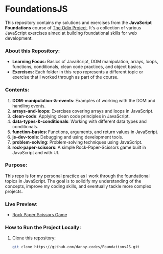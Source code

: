 # FoundationsJS

This repository contains my solutions and exercises from the **JavaScript Foundations** course of [The Odin Project](https://www.theodinproject.com/paths/foundations/courses/foundations#javascript-basics). It's a collection of various JavaScript exercises aimed at building foundational skills for web development.

### About this Repository:
- **Learning Focus:** Basics of JavaScript, DOM manipulation, arrays, loops, functions, conditionals, clean code practices, and object basics.
- **Exercises:** Each folder in this repo represents a different topic or exercise that I worked through as part of the course.

### Contents:
1. **DOM-manipulation-&-events**: Examples of working with the DOM and handling events.
2. **arrays-and-loops**: Exercises covering arrays and loops in JavaScript.
3. **clean-code**: Applying clean code principles in JavaScript.
4. **data-types-&-conditionals**: Working with different data types and conditionals.
5. **function-basics**: Functions, arguments, and return values in JavaScript.
6. **js-dev-tools**: Debugging and using development tools.
7. **problem-solving**: Problem-solving techniques using JavaScript.
8. **rock-paper-scissors**: A simple Rock-Paper-Scissors game built in JavaScript and with UI.

### Purpose:
This repo is for my personal practice as I work through the foundational topics in JavaScript. The goal is to solidify my understanding of the concepts, improve my coding skills, and eventually tackle more complex projects.

### Live Preview:
- [Rock Paper Scissors Game](https://danny-codes.github.io/FoundationsJS/)

### How to Run the Project Locally:
1. Clone this repository:
   ```bash
   git clone https://github.com/danny-codes/FoundationsJS.git
